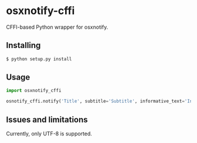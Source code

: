 # osxnotify-cffi

CFFI-based Python wrapper for osxnotify.

## Installing

```sh
$ python setup.py install
```

## Usage

```python
import osxnotify_cffi

osnotify_cffi.notify('Title', subtitle='Subtitle', informative_text='Informative text')
```

## Issues and limitations

Currently, only UTF-8 is supported.
